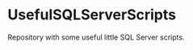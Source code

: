 UsefulSQLServerScripts
======================

Repository with some useful little SQL Server scripts.
